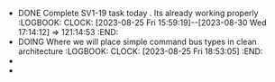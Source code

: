 - DONE Complete SV1-19 task today . Its already working properly
  :LOGBOOK:
  CLOCK: [2023-08-25 Fri 15:59:19]--[2023-08-30 Wed 17:14:12] =>  121:14:53
  :END:
- DOING Where we will place simple command bus types in clean architecture
  :LOGBOOK:
  CLOCK: [2023-08-25 Fri 18:53:05]
  :END:
-
-